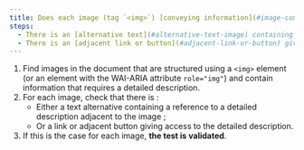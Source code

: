 ```yaml
---
title: Does each image (tag `<img>`) [conveying information](#image-conveying-information), which requires a [detailed description](#description-detaillee-image), meet one of these conditions?
steps:
  - There is an [alternative text](#alternative-text-image) containing a reference to a [detailed description](#description-size-image) adjacent to the image.
  - There is an [adjacent link or button](#adjacent-link-or-button) giving access to the [detailed description](#image-size-description).
---
```


1. Find images in the document that are structured using a `<img>` element (or an element with the WAI-ARIA attribute `role="img"`) and contain information that requires a detailed description.
2. For each image, check that there is :
   - Either a text alternative containing a reference to a detailed description adjacent to the image ;
   - Or a link or adjacent button giving access to the detailed description.
3. If this is the case for each image, **the test is validated**.